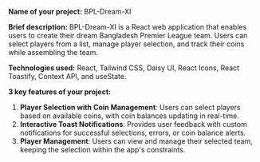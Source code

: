 
**Name of your project:** BPL-Dream-XI

**Brief description:** BPL-Dream-XI is a React web application that enables users to create their dream Bangladesh Premier League team. Users can select players from a list, manage player selection, and track their coins while assembling the team.

**Technologies used:** React, Tailwind CSS, Daisy UI, React Icons, React Toastify, Context API, and useState.

**3 key features of your project:**
1. **Player Selection with Coin Management**: Users can select players based on available coins, with coin balances updating in real-time.
2. **Interactive Toast Notifications**: Provides user feedback with custom notifications for successful selections, errors, or coin balance alerts.
3. **Player Management**: Users can view and manage their selected team, keeping the selection within the app's constraints.